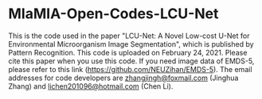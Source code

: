 # MIaMIA-Open-Codes-LCU-Net
This is the code used in the paper "LCU-Net: A Novel Low-cost U-Net for Environmental Microorganism Image Segmentation", which is published by Pattern Recognition.
This code is uploaded on February 24, 2021.
Please cite this paper when you use this code.
If you need image data of EMDS-5, please refer to this link (https://github.com/NEUZihan/EMDS-5).
The email addresses for code developers are zhangjingh@foxmail.com (Jinghua Zhang) and lichen201096@hotmail.com (Chen Li).
